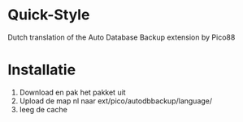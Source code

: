Quick-Style
===========

Dutch translation of the Auto Database Backup extension by Pico88

Installatie
===========

1. Download en pak het pakket uit
2. Upload de map nl naar ext/pico/autodbbackup/language/
3. leeg de cache
